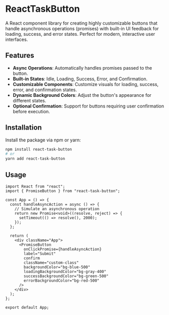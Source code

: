 # ReactTaskButton

A React component library for creating highly customizable buttons that handle asynchronous operations (promises) with built-in UI feedback for loading, success, and error states. Perfect for modern, interactive user interfaces.

## Features

- **Async Operations**: Automatically handles promises passed to the button.
- **Built-in States**: Idle, Loading, Success, Error, and Confirmation.
- **Customizable Components**: Customize visuals for loading, success, error, and confirmation states.
- **Dynamic Background Colors**: Adjust the button's appearance for different states.
- **Optional Confirmation**: Support for buttons requiring user confirmation before execution.

## Installation

Install the package via npm or yarn:

```bash
npm install react-task-button
# or
yarn add react-task-button
```

## Usage

```
import React from "react";
import { PromiseButton } from "react-task-button";

const App = () => {
  const handleAsyncAction = async () => {
    // Simulate an asynchronous operation
    return new Promise<void>((resolve, reject) => {
      setTimeout(() => resolve(), 2000);
    });
  };

  return (
    <div className="App">
      <PromiseButton
        onClickPromise={handleAsyncAction}
        label="Submit"
        confirm
        className="custom-class"
        backgroundColor="bg-blue-500"
        loadingBackgroundColor="bg-gray-400"
        successBackgroundColor="bg-green-500"
        errorBackgroundColor="bg-red-500"
      />
    </div>
  );
};

export default App;

```
